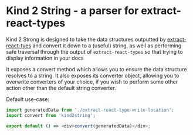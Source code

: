 # Kind 2 String - a parser for extract-react-types

Kind 2 Strong is designed to take the data structures outputted by [extract-react-tyes]() and convert it down to a (useful) string, as well as performing safe traversal through the output of `extract-react-types` so that trying to display information in your docs

It exposes a convert method which allows you to ensure the data structure resolves to a string. It also exposes its converter object, allowing you to overwrite converters of your choice, if you wish to perform some other action other than the default string converter.

Default use-case:

```js
import generatedData from './extract-react-type-write-location';
import convert from 'kind2string';

export default () => <div>convert(generatedData)</div>;
```
